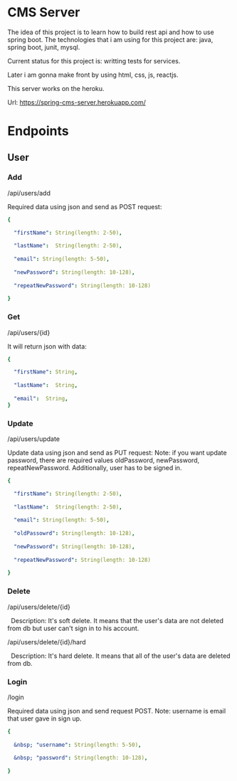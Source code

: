 # CMS Server
The idea of this project is to learn how to build rest api and how to use spring boot. The technologies that i am using for this project are: java, spring boot, junit, mysql. 

Current status for this project is: writting tests for services.

Later i am gonna make front by using html, css, js, reactjs.

This server works on the heroku.

Url: https://spring-cms-server.herokuapp.com/


# Endpoints

## User

### Add

/api/users/add

Required data using json and send as POST request: 

```yaml
{

  "firstName": String(length: 2-50),
  
  "lastName":  String(length: 2-50),
  
  "email": String(length: 5-50),
  
  "newPassword": String(length: 10-128),
  
  "repeatNewPassword": String(length: 10-128)
  
}
```

### Get

/api/users/{id}

It will return json with data:

```yaml
{

  "firstName": String,
  
  "lastName":  String,
  
  "email":  String,
}
```

### Update

/api/users/update

Update data using json and send as PUT request: 
Note: if you want update password, there are required values oldPassword, newPassword, repeatNewPassword. Additionally, user has to be signed in. 

```yaml
{

  "firstName": String(length: 2-50),
  
  "lastName":  String(length: 2-50),
  
  "email": String(length: 5-50),
  
  "oldPassowrd": String(length: 10-128),
  
  "newPassword": String(length: 10-128),
  
  "repeatNewPassword": String(length: 10-128)
  
}
```


### Delete

/api/users/delete/{id}

 &nbsp; Description: It's soft delete. It means that the user's data are not deleted from db but user can't sign in to his account.


/api/users/delete/{id}/hard

 &nbsp; Description: It's hard delete. It means that all of the user's data are deleted from db. 


### Login

/login

Required data using json and send request POST. 
Note: username is email that user gave in sign up.

```yaml
{
 
  &nbsp; "username": String(length: 5-50),
  
  &nbsp; "password": String(length: 10-128),
  
}
```
